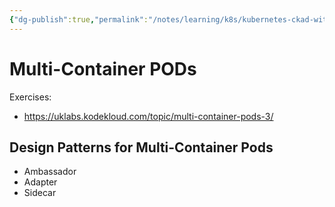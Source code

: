 ```yaml
---
{"dg-publish":true,"permalink":"/notes/learning/k8s/kubernetes-ckad-with-tests/04-multi-container-pods/"}
---
```


# Multi-Container PODs

Exercises:

- <https://uklabs.kodekloud.com/topic/multi-container-pods-3/>


## Design Patterns for Multi-Container Pods

- Ambassador
- Adapter
- Sidecar   